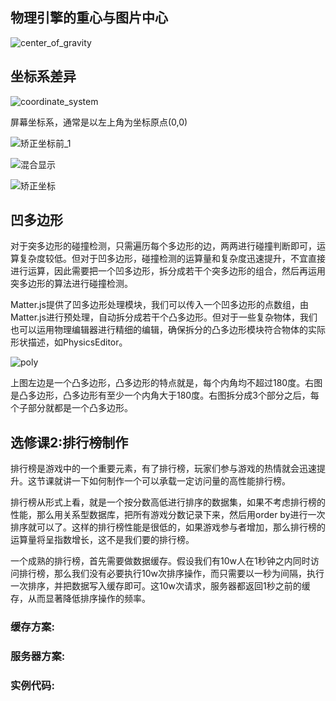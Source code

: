 ## 物理引擎的重心与图片中心
![center_of_gravity](https://user-images.githubusercontent.com/34769581/110727279-e3c37280-8255-11eb-9a9f-c6c110f66ae3.png)

## 坐标系差异

![coordinate_system](https://user-images.githubusercontent.com/34769581/110732728-acf25a00-825f-11eb-98d0-1f9c90312c58.png)

屏幕坐标系，通常是以左上角为坐标原点(0,0)

![矫正坐标前_1](https://user-images.githubusercontent.com/34769581/110744484-b89c4b80-8274-11eb-9d2a-3ecfeb53d7cf.gif)

![混合显示](https://user-images.githubusercontent.com/34769581/110744511-c356e080-8274-11eb-946b-12c7a0723759.gif)

![矫正坐标](https://user-images.githubusercontent.com/34769581/110744519-c782fe00-8274-11eb-9693-787d0a3a6476.gif)


## 凹多边形
对于突多边形的碰撞检测，只需遍历每个多边形的边，两两进行碰撞判断即可，运算复杂度较低。但对于凹多边形，碰撞检测的运算量和复杂度迅速提升，不宜直接进行运算，因此需要把一个凹多边形，拆分成若干个突多边形的组合，然后再运用突多边形的算法进行碰撞检测。

Matter.js提供了凹多边形处理模块，我们可以传入一个凹多边形的点数组，由Matter.js进行预处理，自动拆分成若干个凸多边形。但对于一些复杂物体，我们也可以运用物理编辑器进行精细的编辑，确保拆分的凸多边形模块符合物体的实际形状描述，如PhysicsEditor。

![poly](https://user-images.githubusercontent.com/34769581/110730938-5c2d3200-825c-11eb-9b05-225b7b594dd3.png)

上图左边是一个凸多边形，凸多边形的特点就是，每个内角均不超过180度。右图是凸多边形，凸多边形有至少一个内角大于180度。右图拆分成3个部分之后，每个子部分就都是一个凸多边形。


## 选修课2:排行榜制作

排行榜是游戏中的一个重要元素，有了排行榜，玩家们参与游戏的热情就会迅速提升。这节课就讲一下如何制作一个可以承载一定访问量的高性能排行榜。

排行榜从形式上看，就是一个按分数高低进行排序的数据集，如果不考虑排行榜的性能，那么用关系型数据库，把所有游戏分数记录下来，然后用order by进行一次排序就可以了。这样的排行榜性能是很低的，如果游戏参与者增加，那么排行榜的运算量将呈指数增长，这不是我们要的排行榜。

一个成熟的排行榜，首先需要做数据缓存。假设我们有10w人在1秒钟之内同时访问排行榜，那么我们没有必要执行10w次排序操作，而只需要以一秒为间隔，执行一次排序，并把数据写入缓存即可。这10w次请求，服务器都返回1秒之前的缓存，从而显著降低排序操作的频率。

### 缓存方案:
### 服务器方案:
### 实例代码:
